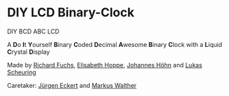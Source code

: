 # DIY LCD Binary-Clock

DIY BCD ABC LCD

A **D**o **I**t **Y**ourself **B**inary **C**oded **D**ecimal **A**wesome **B**inary **C**lock with a **L**iquid **C**rystal **D**isplay

Made by [Richard Fuchs](https://github.com/richardfuchs/), [Elisabeth Hoppe](https://github.com/elisabethhoppe), [Johannes Höhn](https://github.com/hannni) and [Lukas Scheuring](https://github.com/lksembox)

Caretaker: [Jürgen Eckert](https://github.com/i7sid) and [Markus Walther](https://github.com/MarcusWalther)

